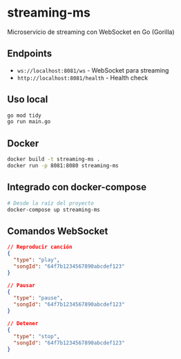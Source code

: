 # streaming-ms

Microservicio de streaming con WebSocket en Go (Gorilla)

## Endpoints

- `ws://localhost:8081/ws` - WebSocket para streaming
- `http://localhost:8081/health` - Health check

## Uso local

```bash
go mod tidy
go run main.go
```

## Docker

```bash
docker build -t streaming-ms .
docker run -p 8081:8080 streaming-ms
```

## Integrado con docker-compose

```bash
# Desde la raíz del proyecto
docker-compose up streaming-ms
```

## Comandos WebSocket

```json
// Reproducir canción
{
  "type": "play",
  "songId": "64f7b1234567890abcdef123"
}

// Pausar
{
  "type": "pause",
  "songId": "64f7b1234567890abcdef123"
}

// Detener
{
  "type": "stop",
  "songId": "64f7b1234567890abcdef123"
}
```
